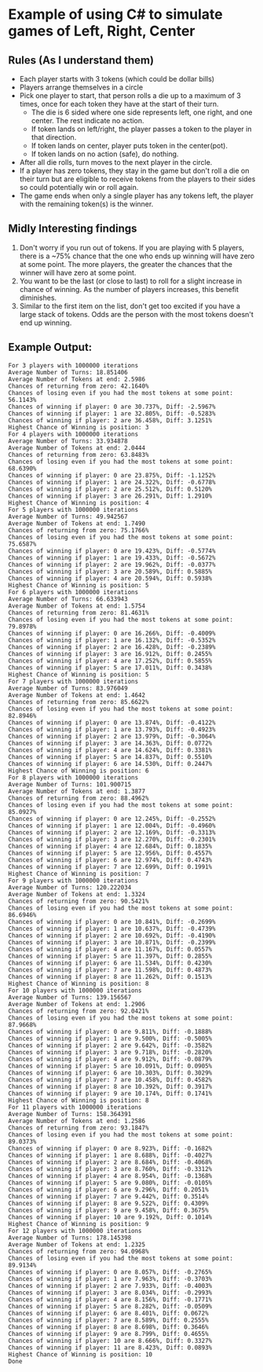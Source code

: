 # Example of using C# to simulate games of Left, Right, Center

## Rules (As I understand them)
- Each player starts with 3 tokens (which could be dollar bills)
- Players arrange themselves in a circle
- Pick one player to start, that person rolls a die up to a maximum of 3 times, once for each token they have at the start of their turn. 
  * The die is 6 sided where one side represents left, one right, and one center.  The rest indicate no action. 
  * If token lands on left/right, the player passes a token to the player in that direction. 
  * If token lands on center, player puts token in the center(pot). 
  * If token lands on no action (safe), do nothing. 
- After all die rolls, turn moves to the next player in the circle. 
- If a player has zero tokens, they stay in the game but don't roll a die on their turn but are eligible to receive tokens from the players to their sides so could potentially win or roll again.  
- The game ends when only a single player has any tokens left, the player with the remaining token(s) is the winner. 

## Midly Interesting findings
1. Don't worry if you run out of tokens. If you are playing with 5 players, there is a ~75% chance that the one who ends up winning will have zero at some point.  The more players, the greater the chances that the winner will have zero at some point.  
2. You want to be the last (or close to last) to roll for a slight increase in chance of winning. As the number of players increases, this benefit diminishes. 
3. Similar to the first item on the list, don't get too excited if you have a large stack of tokens.  Odds are the person with the most tokens doesn't end up winning.   

## Example Output:
	For 3 players with 1000000 iterations
	Average Number of Turns: 18.851406
	Average Number of Tokens at end: 2.5986
	Chances of returning from zero: 42.1640%
	Chances of losing even if you had the most tokens at some point: 56.1143%
	Chances of winning if player: 0 are 30.737%, Diff: -2.5967%
	Chances of winning if player: 1 are 32.805%, Diff: -0.5283%
	Chances of winning if player: 2 are 36.458%, Diff: 3.1251%
	Highest Chance of Winning is position: 3
	For 4 players with 1000000 iterations
	Average Number of Turns: 33.934878
	Average Number of Tokens at end: 2.0444
	Chances of returning from zero: 63.8483%
	Chances of losing even if you had the most tokens at some point: 68.6390%
	Chances of winning if player: 0 are 23.875%, Diff: -1.1252%
	Chances of winning if player: 1 are 24.322%, Diff: -0.6778%
	Chances of winning if player: 2 are 25.512%, Diff: 0.5120%
	Chances of winning if player: 3 are 26.291%, Diff: 1.2910%
	Highest Chance of Winning is position: 4
	For 5 players with 1000000 iterations
	Average Number of Turns: 49.942567
	Average Number of Tokens at end: 1.7490
	Chances of returning from zero: 75.1766%
	Chances of losing even if you had the most tokens at some point: 75.6587%
	Chances of winning if player: 0 are 19.423%, Diff: -0.5774%
	Chances of winning if player: 1 are 19.433%, Diff: -0.5672%
	Chances of winning if player: 2 are 19.962%, Diff: -0.0377%
	Chances of winning if player: 3 are 20.589%, Diff: 0.5885%
	Chances of winning if player: 4 are 20.594%, Diff: 0.5938%
	Highest Chance of Winning is position: 5
	For 6 players with 1000000 iterations
	Average Number of Turns: 66.633943
	Average Number of Tokens at end: 1.5754
	Chances of returning from zero: 81.4631%
	Chances of losing even if you had the most tokens at some point: 79.8978%
	Chances of winning if player: 0 are 16.266%, Diff: -0.4009%
	Chances of winning if player: 1 are 16.132%, Diff: -0.5352%
	Chances of winning if player: 2 are 16.428%, Diff: -0.2389%
	Chances of winning if player: 3 are 16.912%, Diff: 0.2455%
	Chances of winning if player: 4 are 17.252%, Diff: 0.5855%
	Chances of winning if player: 5 are 17.011%, Diff: 0.3438%
	Highest Chance of Winning is position: 5
	For 7 players with 1000000 iterations
	Average Number of Turns: 83.976049
	Average Number of Tokens at end: 1.4642
	Chances of returning from zero: 85.6622%
	Chances of losing even if you had the most tokens at some point: 82.8946%
	Chances of winning if player: 0 are 13.874%, Diff: -0.4122%
	Chances of winning if player: 1 are 13.793%, Diff: -0.4923%
	Chances of winning if player: 2 are 13.979%, Diff: -0.3064%
	Chances of winning if player: 3 are 14.363%, Diff: 0.0772%
	Chances of winning if player: 4 are 14.624%, Diff: 0.3381%
	Chances of winning if player: 5 are 14.837%, Diff: 0.5510%
	Chances of winning if player: 6 are 14.530%, Diff: 0.2447%
	Highest Chance of Winning is position: 6
	For 8 players with 1000000 iterations
	Average Number of Turns: 101.900715
	Average Number of Tokens at end: 1.3877
	Chances of returning from zero: 88.4962%
	Chances of losing even if you had the most tokens at some point: 85.0927%
	Chances of winning if player: 0 are 12.245%, Diff: -0.2552%
	Chances of winning if player: 1 are 12.004%, Diff: -0.4960%
	Chances of winning if player: 2 are 12.169%, Diff: -0.3313%
	Chances of winning if player: 3 are 12.270%, Diff: -0.2301%
	Chances of winning if player: 4 are 12.684%, Diff: 0.1835%
	Chances of winning if player: 5 are 12.956%, Diff: 0.4557%
	Chances of winning if player: 6 are 12.974%, Diff: 0.4743%
	Chances of winning if player: 7 are 12.699%, Diff: 0.1991%
	Highest Chance of Winning is position: 7
	For 9 players with 1000000 iterations
	Average Number of Turns: 120.222034
	Average Number of Tokens at end: 1.3324
	Chances of returning from zero: 90.5421%
	Chances of losing even if you had the most tokens at some point: 86.6946%
	Chances of winning if player: 0 are 10.841%, Diff: -0.2699%
	Chances of winning if player: 1 are 10.637%, Diff: -0.4739%
	Chances of winning if player: 2 are 10.692%, Diff: -0.4190%
	Chances of winning if player: 3 are 10.871%, Diff: -0.2399%
	Chances of winning if player: 4 are 11.167%, Diff: 0.0557%
	Chances of winning if player: 5 are 11.397%, Diff: 0.2855%
	Chances of winning if player: 6 are 11.534%, Diff: 0.4230%
	Chances of winning if player: 7 are 11.598%, Diff: 0.4873%
	Chances of winning if player: 8 are 11.262%, Diff: 0.1513%
	Highest Chance of Winning is position: 8
	For 10 players with 1000000 iterations
	Average Number of Turns: 139.156567
	Average Number of Tokens at end: 1.2906
	Chances of returning from zero: 92.0421%
	Chances of losing even if you had the most tokens at some point: 87.9668%
	Chances of winning if player: 0 are 9.811%, Diff: -0.1888%
	Chances of winning if player: 1 are 9.500%, Diff: -0.5005%
	Chances of winning if player: 2 are 9.642%, Diff: -0.3582%
	Chances of winning if player: 3 are 9.718%, Diff: -0.2820%
	Chances of winning if player: 4 are 9.912%, Diff: -0.0879%
	Chances of winning if player: 5 are 10.091%, Diff: 0.0905%
	Chances of winning if player: 6 are 10.303%, Diff: 0.3029%
	Chances of winning if player: 7 are 10.458%, Diff: 0.4582%
	Chances of winning if player: 8 are 10.392%, Diff: 0.3917%
	Chances of winning if player: 9 are 10.174%, Diff: 0.1741%
	Highest Chance of Winning is position: 8
	For 11 players with 1000000 iterations
	Average Number of Turns: 158.364391
	Average Number of Tokens at end: 1.2586
	Chances of returning from zero: 93.1847%
	Chances of losing even if you had the most tokens at some point: 89.0373%
	Chances of winning if player: 0 are 8.923%, Diff: -0.1682%
	Chances of winning if player: 1 are 8.688%, Diff: -0.4027%
	Chances of winning if player: 2 are 8.684%, Diff: -0.4068%
	Chances of winning if player: 3 are 8.760%, Diff: -0.3312%
	Chances of winning if player: 4 are 8.954%, Diff: -0.1368%
	Chances of winning if player: 5 are 9.080%, Diff: -0.0105%
	Chances of winning if player: 6 are 9.296%, Diff: 0.2051%
	Chances of winning if player: 7 are 9.442%, Diff: 0.3514%
	Chances of winning if player: 8 are 9.522%, Diff: 0.4309%
	Chances of winning if player: 9 are 9.458%, Diff: 0.3675%
	Chances of winning if player: 10 are 9.192%, Diff: 0.1014%
	Highest Chance of Winning is position: 9
	For 12 players with 1000000 iterations
	Average Number of Turns: 178.145398
	Average Number of Tokens at end: 1.2325
	Chances of returning from zero: 94.0968%
	Chances of losing even if you had the most tokens at some point: 89.9134%
	Chances of winning if player: 0 are 8.057%, Diff: -0.2765%
	Chances of winning if player: 1 are 7.963%, Diff: -0.3703%
	Chances of winning if player: 2 are 7.933%, Diff: -0.4003%
	Chances of winning if player: 3 are 8.034%, Diff: -0.2993%
	Chances of winning if player: 4 are 8.156%, Diff: -0.1771%
	Chances of winning if player: 5 are 8.282%, Diff: -0.0509%
	Chances of winning if player: 6 are 8.401%, Diff: 0.0672%
	Chances of winning if player: 7 are 8.589%, Diff: 0.2555%
	Chances of winning if player: 8 are 8.698%, Diff: 0.3646%
	Chances of winning if player: 9 are 8.799%, Diff: 0.4655%
	Chances of winning if player: 10 are 8.666%, Diff: 0.3327%
	Chances of winning if player: 11 are 8.423%, Diff: 0.0893%
	Highest Chance of Winning is position: 10
	Done



